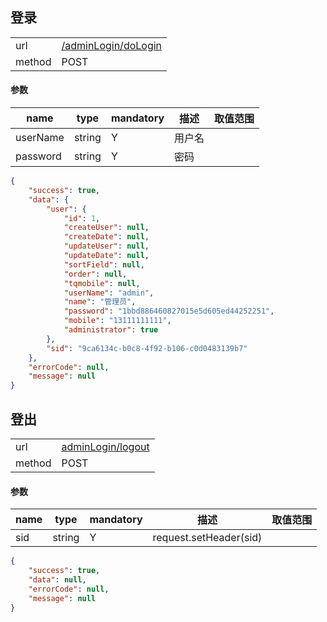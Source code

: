 

## 登录
| | |
| - | - |
| url | [/adminLogin/doLogin](//adminLogin/doLogin) | 
| method | POST | 

#### 参数

| name | type | mandatory | 描述 | 取值范围 |
| - | - | - | - | - |
| userName | string | Y | 用户名 | |
| password | string | Y | 密码 | |

```json
{
    "success": true,
    "data": {
        "user": {
            "id": 1,
            "createUser": null,
            "createDate": null,
            "updateUser": null,
            "updateDate": null,
            "sortField": null,
            "order": null,
            "tqmobile": null,
            "userName": "admin",
            "name": "管理员",
            "password": "1bbd886460827015e5d605ed44252251",
            "mobile": "13111111111",
            "administrator": true
        },
        "sid": "9ca6134c-b0c8-4f92-b106-c0d0483139b7"
    },
    "errorCode": null,
    "message": null
}

```
## 登出

| | |
| - | - |
| url | [adminLogin/logout](/adminLogin/logout) | 
| method | POST | 

#### 参数

| name | type | mandatory | 描述 | 取值范围 |
| - | - | - | - | - |
| sid | string | Y | request.setHeader(sid) | |

```json
{
    "success": true,
    "data": null,
    "errorCode": null,
    "message": null
}
```
